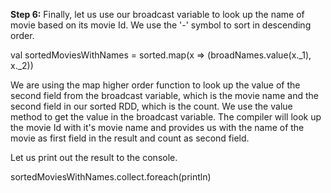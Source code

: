 
**Step 6:** Finally, let us use our broadcast variable to look up the name of movie based on its movie Id. We use the '-' symbol to sort in descending order.

val sortedMoviesWithNames = sorted.map(x => (broadNames.value(x._1), x._2))

We are using the map higher order function to look up the value of the second field from the broadcast variable, which is the movie name and the second field in our sorted RDD, which is the count. We use the value method to get the value in the broadcast variable. The compiler will look up the movie Id with it's movie name and provides us with the name of the movie as first field in the result and count as second field.
 

Let us print out the result to the console.

sortedMoviesWithNames.collect.foreach(println)

 


